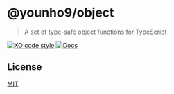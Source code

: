 # @younho9/object

> A set of type-safe object functions for TypeScript

[![XO code style](https://img.shields.io/badge/code_style-XO-5ed9c7.svg)](https://github.com/xojs/xo)
[![Docs](https://badgen.net/badge/docs/typedoc/purple)](https://younho9.github.io/lib/modules/_younho9_object.html)

## License

[MIT](../../LICENSE)

